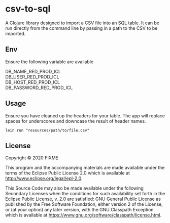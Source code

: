 # csv-to-sql

A Clojure library designed to import a CSV file into an SQL table. It can be run directly from the command line by passing in a path to the CSV to be imported.

## Env

Ensure the following variable are available

DB_NAME_RED_PROD_ICL  
DB_USER_RED_PROD_ICL  
DB_HOST_RED_PROD_ICL  
DB_PASSWORD_RED_PROD_ICL

## Usage

Ensure you have cleaned up the headers for your table. The app will replace spaces for underscores and downcase the result of header names.

`lein run "resources/path/to/file.csv"`

## License

Copyright © 2020 FIXME

This program and the accompanying materials are made available under the
terms of the Eclipse Public License 2.0 which is available at
http://www.eclipse.org/legal/epl-2.0.

This Source Code may also be made available under the following Secondary
Licenses when the conditions for such availability set forth in the Eclipse
Public License, v. 2.0 are satisfied: GNU General Public License as published by
the Free Software Foundation, either version 2 of the License, or (at your
option) any later version, with the GNU Classpath Exception which is available
at https://www.gnu.org/software/classpath/license.html.
